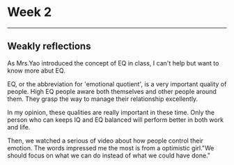 # Week 2


---

## Weakly reflections

As Mrs.Yao introduced the concept of EQ in class, I can't help but want to know more abut EQ.

EQ, or the abbreviation for 'emotional quotient', is a very important quality of people. High EQ people aware both themselves and other people around them. They grasp the way to manage their relationship excellently.

In my opinion, these qualities are really important in these time. Only the person who can keeps IQ and EQ balanced will perform better in both work and life.

Then, we watched a serious of video about how people control their emotion. The words impressed me the most is from a optimistic girl."We should focus on what we can do instead of what we could have done."

